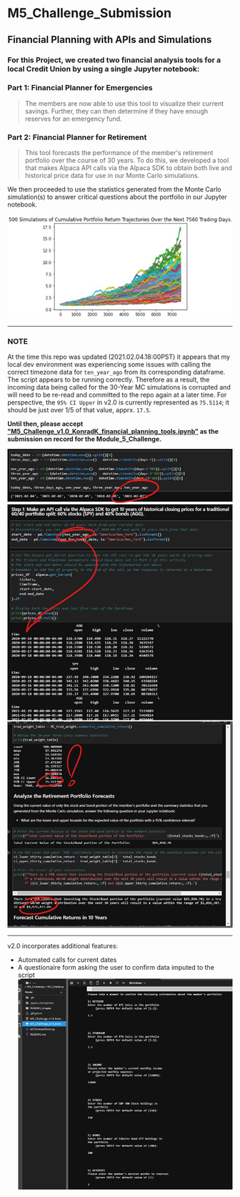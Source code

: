 # **M5_Challenge_Submission**
## **Financial Planning with APIs and Simulations**
### For this Project, we created two financial analysis tools for a local Credit Union by using a single Jupyter notebook:

### **Part 1: Financial Planner for Emergencies** 
> The members are now able to use this tool to visualize their current savings. Further, they can then determine if they have enough reserves for an emergency fund.

### **Part 2: Financial Planner for Retirement** 
> This tool forecasts the performance of the member's retirement portfolio over the course of 30 years. To do this, we developed a tool that makes Alpaca API calls via the Alpaca SDK to obtain both live and historical price data for use in our Monte Carlo simulations.

We then proceeded to use the statistics generated from the Monte Carlo simulation(s) to answer critical questions about the portfolio in our Jupyter notebook.

![image](./README_images/IMAGE_Cumulative_Portfolio_Return_Trajectories.jpg)



---
###  **NOTE**
At the time this repo was updated (2021.02.04.18:00PST) it appears that my local dev environment was experiencing some issues with calling the correct timezone data for `ten_year_ago` from its corresponding dataframe. The script appears to be running correctly. Therefore as a result, the incoming data being called for the 30-Year MC simulations is corrupted and will need to be re-read and committed to the repo again at a later time. For perspective, the `95% CI Upper` in v2.0 is currently represented as `75.5114`; it should be just over 1/5 of that value, apprx. `17.5`.

**Until then, please accept ["M5_Challenge_v1.0_KonradK_financial_planning_tools.ipynb"](https://github.com/sfkonrad/M5_Challenge_Submission/blob/main/M5_Challenge_v1.0_KonradK_financial_planning_tools.ipynb) as the submission on record for the Module_5_Challenge.**

![image](./README_images/IMAGE_30_year_timedelta.jpg)
![image](./README_images/IMAGE_30_year_bad_head.jpg)
![image](./README_images/IMAGE_30_year_bad_values.jpg)

---

v2.0 incorporates additional features:
- Automated calls for current dates
- A questionaire form asking the user to confirm data imputed to the script
![image](./README_images/IMAGE_questionaire.jpg)
